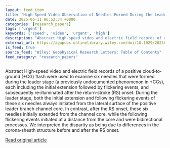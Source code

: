 ```yaml
---
layout: feed_item
title: "High‐Speed Video Observation of Needles Formed During the Leader Stage in a Positive Cloud‐to‐Ground Flash"
date: 2025-06-11 06:53:34 +0000
categories: [research_papers]
tags: ['urgent']
keywords: ['speed', 'video', 'urgent', 'high']
description: "Abstract High‐speed video and electric field records of a positive cloud‐to‐ground (+CG) flash were used to examine six needles that were formed during the l..."
external_url: https://agupubs.onlinelibrary.wiley.com/doi/10.1029/2025GL115892?af=R
is_feed: true
source_feed: "Wiley: Geophysical Research Letters: Table of Contents"
feed_category: "research_papers"
---
```


Abstract High‐speed video and electric field records of a positive cloud‐to‐ground (+CG) flash were used to examine six needles that were formed during the leader stage (a previously undocumented phenomenon in +CGs), each including the initial extension followed by flickering events, and subsequently re‐illuminated after the return‐stroke (RS) onset. During the leader stage, both the initial extension and following flickering events of these six needles always initiated from the lateral surface of the positive leader branch channel core. In contrast, after the RS onset, these six needles initially extended from the channel core, while the following flickering events initiated at a distance from the core and were bidirectional processes. We interpreted the disparity as being due to differences in the corona‐sheath structure before and after the RS onset.

[Read original article](https://agupubs.onlinelibrary.wiley.com/doi/10.1029/2025GL115892?af=R)
